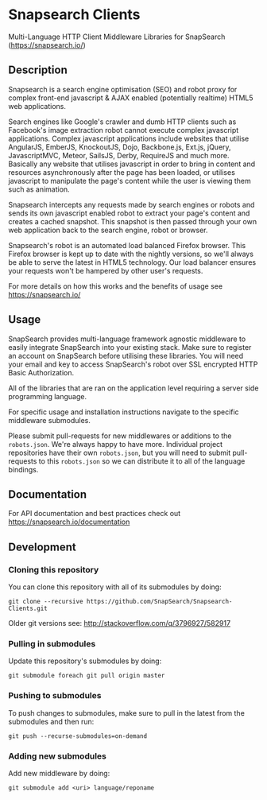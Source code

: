 Snapsearch Clients
==================

Multi-Language HTTP Client Middleware Libraries for SnapSearch (https://snapsearch.io/)

Description
-----------

Snapsearch is a search engine optimisation (SEO) and robot proxy for complex front-end javascript & AJAX enabled (potentially realtime) HTML5 web applications.

Search engines like Google's crawler and dumb HTTP clients such as Facebook's image extraction robot cannot execute complex javascript applications. Complex javascript applications include websites that utilise AngularJS, EmberJS, KnockoutJS, Dojo, Backbone.js, Ext.js, jQuery, JavascriptMVC, Meteor, SailsJS, Derby, RequireJS and much more. Basically any website that utilises javascript in order to bring in content and resources asynchronously after the page has been loaded, or utilises javascript to manipulate the page's content while the user is viewing them such as animation.

Snapsearch intercepts any requests made by search engines or robots and sends its own javascript enabled robot to extract your page's content and creates a cached snapshot. This snapshot is then passed through your own web application back to the search engine, robot or browser.

Snapsearch's robot is an automated load balanced Firefox browser. This Firefox browser is kept up to date with the nightly versions, so we'll always be able to serve the latest in HTML5 technology. Our load balancer ensures your requests won't be hampered by other user's requests.

For more details on how this works and the benefits of usage see https://snapsearch.io/

Usage
-----

SnapSearch provides multi-language framework agnostic middleware to easily integrate SnapSearch into your existing stack. Make sure to register an account on SnapSearch before utilising these libraries. You will need your email and key to access SnapSearch's robot over SSL encrypted HTTP Basic Authorization.

All of the libraries that are ran on the application level requiring a server side programming language.

For specific usage and installation instructions navigate to the specific middleware submodules.

Please submit pull-requests for new middlewares or additions to the `robots.json`. We're always happy to have more. Individual project repositories have their own `robots.json`, but you will need to submit pull-requests to this `robots.json` so we can distribute it to all of the language bindings.

Documentation
-------------

For API documentation and best practices check out https://snapsearch.io/documentation

Development
-----------

### Cloning this repository

You can clone this repository with all of its submodules by doing:

```
git clone --recursive https://github.com/SnapSearch/Snapsearch-Clients.git
```

Older git versions see: http://stackoverflow.com/q/3796927/582917

### Pulling in submodules

Update this repository's submodules by doing:

```
git submodule foreach git pull origin master
```

### Pushing to submodules

To push changes to submodules, make sure to pull in the latest from the submodules and then run:

```
git push --recurse-submodules=on-demand
```

### Adding new submodules

Add new middleware by doing:

```
git submodule add <uri> language/reponame
```
